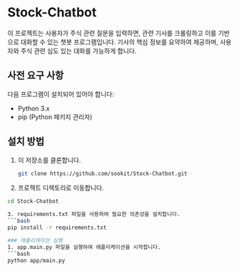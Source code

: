 # Stock-Chatbot

이 프로젝트는 사용자가 주식 관련 질문을 입력하면, 관련 기사를 크롤링하고 이를 기반으로 대화할 수 있는 챗봇 프로그램입니다. 기사의 핵심 정보를 요약하여 제공하며, 사용자와 주식 관련 심도 있는 대화를 가능하게 합니다.

## 사전 요구 사항

다음 프로그램이 설치되어 있어야 합니다:

- Python 3.x
- pip (Python 패키지 관리자)

## 설치 방법

1. 이 저장소를 클론합니다.

   ```bash
   git clone https://github.com/sookit/Stock-Chatbot.git

2. 프로젝트 디렉토리로 이동합니다.
  ```bash
  cd Stock-Chatbot

3. requirements.txt 파일을 사용하여 필요한 의존성을 설치합니다.
  ```bash
  pip install -r requirements.txt

### 애플리케이션 실행
1. app.main.py 파일을 실행하여 애플리케이션을 시작합니다.
  ```bash
  python app/main.py

